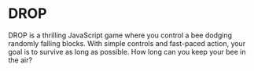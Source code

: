 # DROP
DROP is a thrilling JavaScript game where you control a bee dodging randomly falling blocks. With simple controls and fast-paced action, your goal is to survive as long as possible. How long can you keep your bee in the air?
